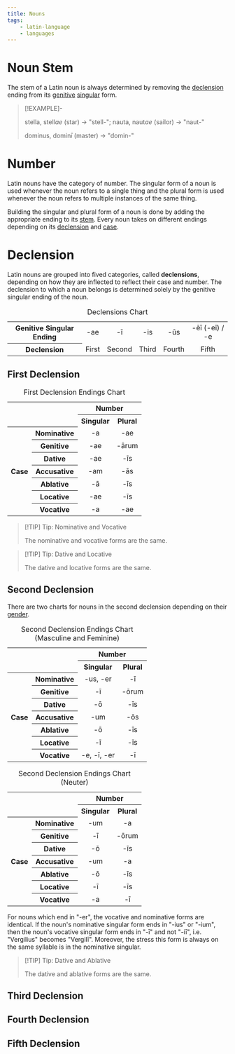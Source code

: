 ```yaml
---
title: Nouns
tags:
    - latin-language
    - languages
---
```


# Noun Stem

The stem of a Latin noun is always determined by removing the [declension](Nouns.md#Declension) ending from its [genitive](TODO) [singular](TODO) form.

>[!EXAMPLE]-
>
>stella, stell*ae* (star) -> "stell-"; nauta, naut*ae* (sailor) -> "naut-"
>
>dominus, domin*ī* (master) -> "domin-"
>

# Number

Latin nouns have the category of number. The singular form of a noun is used whenever the noun refers to a single thing and the plural form is used whenever the noun refers to multiple instances of the same thing. 

Building the singular and plural form of a noun is done by adding the appropriate ending to its [stem](Nouns.md#Noun%20Stem). Every noun takes on different endings depending on its [declension](Nouns.md#Declension) and [case](Nouns.md#Case).

# Declension

Latin nouns are grouped into fived categories, called **declensions**, depending on how they are inflected to reflect their case and number. The declension to which a noun belongs is determined solely by the genitive singular ending of the noun.

<table>
<caption>Declensions Chart</caption>
<tr>
<th align="center">Genitive Singular Ending</th>
<td align="center">-ae</th>
<td align="center">-ī</td>
<td align="center">-is</td>
<td align="center">-ūs</td>
<td align="center">-ēī (-eī) / -e</td>
</tr>
<tr>
<th align="center">Declension</th>
<td align="center">First</td>
<td align="center">Second</td>
<td align="center">Third</td>
<td align="center">Fourth</td>
<td align="center">Fifth</td>
</tr>
</table>

## First Declension

<table>
<caption>First Declension Endings Chart</caption>
<tbody>
<tr>
<th rowspan="2" colspan="2"></th>
<th colspan="2" align="center">Number</th>
</tr>
<tr>
<th align="center">Singular</th>
<th align="center">Plural</th>
</tr>
<tr>
<th align="center" style="vertical-align:middle" scope="colgroup" rowspan="7">Case</th>
<th align="center">Nominative</th>
<td align="center">-a</td>
<td align="center">-ae</td>
</tr>
<tr>
<th align="center">Genitive</th>
<td align="center">-ae</td>
<td align="center">-ārum</td>
</tr>
<tr>
<th align="center">Dative</th>
<td align="center">-ae</td>
<td align="center">-īs</td>
</tr>
<tr>
<th align="center">Accusative</th>
<td align="center">-am</td>
<td align="center">-ās</td>
</tr>
<tr>
<th align="center">Ablative</th>
<td align="center">-ā</td>
<td align="center">-īs</td>
</tr>
<tr>
<th align="center">Locative</th>
<td align="center">-ae</td>
<td align="center">-īs</td>
</tr>
<tr>
<th align="center">Vocative</th>
<td align="center">-a</td>
<td align="center">-ae</td>
</tr>
<tr></tr>
</tbody>
</table>

>[!TIP] Tip: Nominative and Vocative
>
>The nominative and vocative forms are the same.
>

>[!TIP] Tip: Dative and Locative
>
>The dative and locative forms are the same.
>

## Second Declension

There are two charts for nouns in the second declension depending on their [gender](TODO).

<table>
<caption>Second Declension Endings Chart (Masculine and Feminine)</caption>
<tbody>
<tr>
<th rowspan="2" colspan="2"></th>
<th colspan="2" align="center">Number</th>
</tr>
<tr>
<th align="center">Singular</th>
<th align="center">Plural</th>
</tr>
<tr>
<th align="center" style="vertical-align:middle" scope="colgroup" rowspan="7">Case</th>
<th align="center">Nominative</th>
<td align="center">-us, -er</td>
<td align="center">-ī</td>
</tr>
<tr>
<th align="center">Genitive</th>
<td align="center">-ī</td>
<td align="center">-ōrum</td>
</tr>
<tr>
<th align="center">Dative</th>
<td align="center">-ō</td>
<td align="center">-īs</td>
</tr>
<tr>
<th align="center">Accusative</th>
<td align="center">-um</td>
<td align="center">-ōs</td>
</tr>
<tr>
<th align="center">Ablative</th>
<td align="center">-ō</td>
<td align="center">-īs</td>
</tr>
<tr>
<th align="center">Locative</th>
<td align="center">-ī</td>
<td align="center">-īs</td>
</tr>
<tr>
<th align="center">Vocative</th>
<td align="center">-e, -ī, -er</td>
<td align="center">-ī</td>
</tr>
<tr></tr>
</tbody>
</table>

<table>
<caption>Second Declension Endings Chart (Neuter)</caption>
<tbody>
<tr>
<th rowspan="2" colspan="2"></th>
<th colspan="2" align="center">Number</th>
</tr>
<tr>
<th align="center">Singular</th>
<th align="center">Plural</th>
</tr>
<tr>
<th align="center" style="vertical-align:middle" scope="colgroup" rowspan="7">Case</th>
<th align="center">Nominative</th>
<td align="center">-um</td>
<td align="center">-a</td>
</tr>
<tr>
<th align="center">Genitive</th>
<td align="center">-ī</td>
<td align="center">-ōrum</td>
</tr>
<tr>
<th align="center">Dative</th>
<td align="center">-ō</td>
<td align="center">-īs</td>
</tr>
<tr>
<th align="center">Accusative</th>
<td align="center">-um</td>
<td align="center">-a</td>
</tr>
<tr>
<th align="center">Ablative</th>
<td align="center">-ō</td>
<td align="center">-īs</td>
</tr>
<tr>
<th align="center">Locative</th>
<td align="center">-ī</td>
<td align="center">-īs</td>
</tr>
<tr>
<th align="center">Vocative</th>
<td align="center">-a</td>
<td align="center">-ī</td>
</tr>
<tr></tr>
</tbody>
</table>

For nouns which end in "-er", the vocative and nominative forms are identical. If the noun's nominative singular form ends in "-ius" or "-ium", then the noun's vocative singular form ends in "-ī" and not "-iī", i.e. "Vergilius" becomes "Vergilī". Moreover, the stress this form is always on the same syllable is in the nominative singular.

>[!TIP] Tip: Dative and Ablative
>
>The dative and ablative forms are the same.
>

## Third Declension

## Fourth Declension

## Fifth Declension

